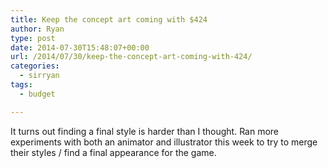 ```yaml
---
title: Keep the concept art coming with $424
author: Ryan
type: post
date: 2014-07-30T15:48:07+00:00
url: /2014/07/30/keep-the-concept-art-coming-with-424/
categories:
  - sirryan
tags:
  - budget

---
```

It turns out finding a final style is harder than I thought. Ran more experiments with both an animator and illustrator this week to try to merge their styles / find a final appearance for the game.